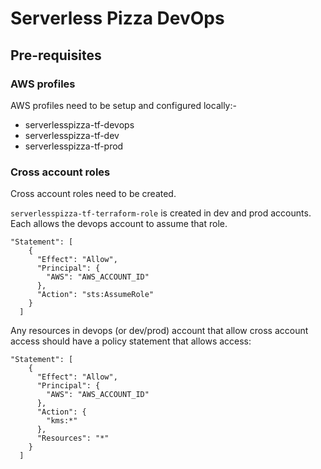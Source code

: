 # Serverless Pizza DevOps

## Pre-requisites

### AWS profiles
AWS profiles need to be setup and configured locally:-
- serverlesspizza-tf-devops
- serverlesspizza-tf-dev
- serverlesspizza-tf-prod

### Cross account roles
Cross account roles need to be created.

`serverlesspizza-tf-terraform-role` is created in dev and prod accounts. Each allows the devops account to assume that role.

```
"Statement": [
    {
      "Effect": "Allow",
      "Principal": {
        "AWS": "AWS_ACCOUNT_ID"
      },
      "Action": "sts:AssumeRole"
    }
  ]
```

Any resources in devops (or dev/prod) account that allow cross account access should have a policy statement that allows access:

```
"Statement": [
    {
      "Effect": "Allow",
      "Principal": {
        "AWS": "AWS_ACCOUNT_ID"
      },
      "Action": {
        "kms:*"
      },
      "Resources": "*"
    }
  ]
```
